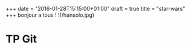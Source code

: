 +++
date = "2016-01-28T15:15:00+01:00"
draft = true
title = "star-wars"
+++
bonjour a tous !
!(/hansolo.jpg) 
# TP Git